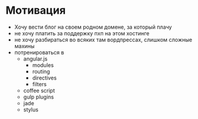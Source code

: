 # Мотивация
- Хочу вести блог на своем родном домене, за который плачу
- не хочу платить за поддержку пхп на этом хостинге
- не хочу разбираться во всяких там вордпрессах, слишком сложные махины
- потренироваться в
    - angular.js
        - modules
        - routing
        - directives
        - filters
    - coffee script
    - gulp plugins
    - jade
    - stylus